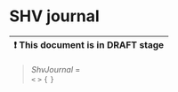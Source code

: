 # SHV journal

| ❗ This document is in DRAFT stage |
|------------------------------------|

> _ShvJournal_ =\
> `<`
> `>`
> `{`
> `}`
> 
>  
